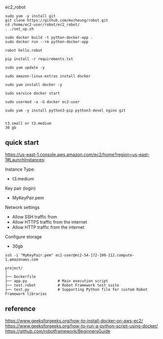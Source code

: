 ec2_robot


```
sudo yum -y install git
git clone https://github.com/mxcheung/robot.git
cd /home/ec2-user/robot/ec2_robot/
. ./set_up.sh
```

```
sudo docker build -t python-docker-app .
sudo docker run --rm python-docker-app

robot hello.robot
```

```
pip install -r requirements.txt
```
```
sudo yum update -y 

sudo amazon-linux-extras install docker 

sudo yum install docker -y

sudo service docker start 

sudo usermod -a -G docker ec2-user 

sudo yum -y install python3-pip python3-devel nginx git


```



```
t3.small or t3.medium
30 gb
```


## quick start

https://us-east-1.console.aws.amazon.com/ec2/home?region=us-east-1#LaunchInstances:

Instance Type:
   - t3.medium

Key pair (login) 
   - MyKeyPair.pem

Network settings
  - Allow SSH traffic from
  - Allow HTTPS traffic from the internet
  - Allow HTTP traffic from the internet

Configure storage
  - 30gb

```
ssh -i "MyKeyPair.pem" ec2-user@ec2-54-172-100-112.compute-1.amazonaws.com
```

```
project/
│
├── Dockerfile
├── app.py              # Main execution script
├── test.robot          # Robot Framework test suite
├── test.py             # Supporting Python file for custom Robot Framework libraries

```

## reference
https://www.geeksforgeeks.org/how-to-install-docker-on-aws-ec2/
https://www.geeksforgeeks.org/how-to-run-a-python-script-using-docker/
https://github.com/robotframework/BeginnersGuide

